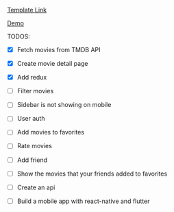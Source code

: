 <a href="https://github.com/mazyar1128/tailwindcss-movie-dashboard" target="_blank">Template Link</a>

<a href="movieapp.amddns.com" target="_blank">Demo</a>

TODOS:

- [x] Fetch movies from TMDB API
- [x] Create movie detail page
- [x] Add redux
- [ ] Filter movies
- [ ] Sidebar is not showing on mobile
- [ ] User auth
- [ ] Add movies to favorites
- [ ] Rate movies
- [ ] Add friend
- [ ] Show the movies that your friends added to favorites
- [ ] Create an api
- [ ] Build a mobile app with react-native and flutter

